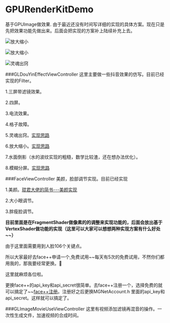# GPURenderKitDemo
基于GPUImage做效果.
由于最近还没有时间写详细的实现的具体方案。现在只是先把效果功能先做出来。后面会把实现的方案补上陆续补充上去。

![放大缩小](https://github.com/Dongdong1991/GPURenderKitDemo/blob/master/GifResources/放大缩小.gif)

![放大缩小](https://github.com/Dongdong1991/GPURenderKitDemo/blob/master/GifResources/模糊分屏.gif)

![灵魂出窍](https://github.com/Dongdong1991/GPURenderKitDemo/blob/master/GifResources/灵魂出窍.gif)


###GLDouYinEffectViewController
这里主要做一些抖音效果的仿写。目前已经实现的Filter。

1.三屏带滤镜效果。

2.四屏。

3.电流效果。

4.格子故障。

5.灵魂出窍。[实现思路](https://www.jianshu.com/p/12ec246485a1)

6.放大缩小。[实现思路](https://www.jianshu.com/p/ad6375fa046b)

7.水面倒影（水的波纹实现的粗糙，数学比较渣，还在想办法优化）。

8.模糊分屏。[实现思路](https://www.jianshu.com/p/34c941349b99)


###FaceViewController
美颜，脸部调节实现。目前已经实现

1.美颜。[琨君大佬的简书---美颜实现](https://www.jianshu.com/p/945fc806a9b4)

2.大小眼调节。

3.胖瘦脸调节。

**目前里面是在FragmentShader做像素的的调整来实现功能的，后面会放出基于VertexShader做功能的实现（这里可以大家可以想想两种实现方案有什么好处~~）**

由于这里面需要用到人脸106个关键点。

所以大家最好去face++申请一个,免费试用~~每天有5次的免费试用，不然你们都用我的，那我要经常更换。🤣

这里就麻烦各位啦。

更换face++的api\_key和api\_secret很简单。去face++注册一个，选择免费的就可以搞定了~~[face++注册](https://www.faceplusplus.com.cn)。注册好之后更换MGNetAccount.h 里面的api\_key和api\_secret。这样就可以搞定了。

###GLImageMovieUseViewController
这里有视频添加滤镜再混音的操作。一次性生成文件，加速视频的合成时间。



